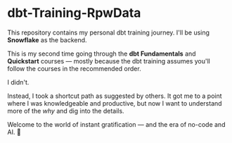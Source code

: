 # dbt-Training-RpwData

This repository contains my personal dbt training journey. I'll be using **Snowflake** as the backend.

This is my second time going through the **dbt Fundamentals** and **Quickstart** courses — mostly because the dbt training assumes you'll follow the courses in the recommended order.

I didn't.

Instead, I took a shortcut path as suggested by others. It got me to a point where I was knowledgeable and productive, but now I want to understand more of the *why* and dig into the details.

Welcome to the world of instant gratification — and the era of no-code and AI. 🤔
